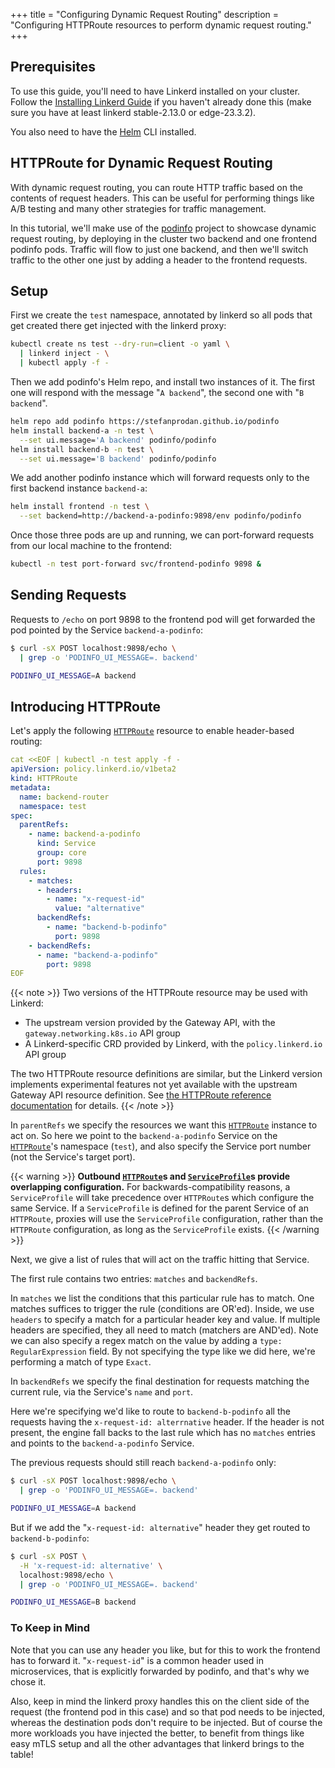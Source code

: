 +++
title = "Configuring Dynamic Request Routing"
description = "Configuring HTTPRoute resources to perform dynamic request routing."
+++

## Prerequisites

To use this guide, you'll need to have Linkerd installed on your cluster. Follow
the [Installing Linkerd Guide](../install/) if you haven't already done this
(make sure you have at least linkerd stable-2.13.0 or edge-23.3.2).

You also need to have the [Helm](https://helm.sh/docs/intro/quickstart/) CLI
installed.

## HTTPRoute for Dynamic Request Routing

With dynamic request routing, you can route HTTP traffic based on the contents
of request headers. This can be useful for performing things like A/B testing
and many other strategies for traffic management.

In this tutorial, we'll make use of the
[podinfo](https://github.com/stefanprodan/podinfo) project to showcase dynamic
request routing, by deploying in the cluster two backend and one frontend
podinfo pods. Traffic will flow to just one backend, and then we'll switch
traffic to the other one just by adding a header to the frontend requests.

## Setup

First we create the `test` namespace, annotated by linkerd so all pods that get
created there get injected with the linkerd proxy:

``` bash
kubectl create ns test --dry-run=client -o yaml \
  | linkerd inject - \
  | kubectl apply -f -
```

Then we add podinfo's Helm repo, and install two instances of it. The first one
will respond with the message "`A backend`", the second one with "`B backend`".

```bash
helm repo add podinfo https://stefanprodan.github.io/podinfo
helm install backend-a -n test \
  --set ui.message='A backend' podinfo/podinfo
helm install backend-b -n test \
  --set ui.message='B backend' podinfo/podinfo
```

We add another podinfo instance which will forward requests only to the first
backend instance `backend-a`:

```bash
helm install frontend -n test \
  --set backend=http://backend-a-podinfo:9898/env podinfo/podinfo
```

Once those three pods are up and running, we can port-forward requests from our
local machine to the frontend:

```bash
kubectl -n test port-forward svc/frontend-podinfo 9898 &
```

## Sending Requests

Requests to `/echo` on port 9898 to the frontend pod will get forwarded the pod
pointed by the Service `backend-a-podinfo`:

```bash
$ curl -sX POST localhost:9898/echo \
  | grep -o 'PODINFO_UI_MESSAGE=. backend'

PODINFO_UI_MESSAGE=A backend
```

## Introducing HTTPRoute

Let's apply the following [`HTTPRoute`] resource to enable header-based routing:

```yaml
cat <<EOF | kubectl -n test apply -f -
apiVersion: policy.linkerd.io/v1beta2
kind: HTTPRoute
metadata:
  name: backend-router
  namespace: test
spec:
  parentRefs:
    - name: backend-a-podinfo
      kind: Service
      group: core
      port: 9898
  rules:
    - matches:
      - headers:
        - name: "x-request-id"
          value: "alternative"
      backendRefs:
        - name: "backend-b-podinfo"
          port: 9898
    - backendRefs:
      - name: "backend-a-podinfo"
        port: 9898
EOF
```

{{< note >}}
Two versions of the HTTPRoute resource may be used with Linkerd:

- The upstream version provided by the Gateway API, with the
  `gateway.networking.k8s.io` API group
- A Linkerd-specific CRD provided by Linkerd, with the `policy.linkerd.io` API
  group

The two HTTPRoute resource definitions are similar, but the Linkerd version
implements experimental features not yet available with the upstream Gateway API
resource definition. See [the HTTPRoute reference
documentation](../../reference/httproute/#linkerd-and-gateway-api-httproutes)
for details.
{{< /note >}}

In `parentRefs` we specify the resources we want this [`HTTPRoute`] instance to
act on. So here we point to the `backend-a-podinfo` Service on the [`HTTPRoute`]'s
namespace (`test`), and also specify the Service port number (not the Service's
target port).

{{< warning >}}
**Outbound [`HTTPRoute`](../../features/httproute/)s and
[`ServiceProfile`](../../features/service-profiles/)s provide overlapping
configuration.** For backwards-compatibility reasons, a `ServiceProfile` will
take precedence over `HTTPRoute`s which configure the same Service. If a
`ServiceProfile` is defined for the parent Service of an `HTTPRoute`,
proxies will use the `ServiceProfile` configuration, rather than the
`HTTPRoute` configuration, as long as the `ServiceProfile` exists.
{{< /warning >}}

Next, we give a list of rules that will act on the traffic hitting that Service.

The first rule contains two entries: `matches` and `backendRefs`.

In `matches` we list the conditions that this particular rule has to match. One
matches suffices to trigger the rule (conditions are OR'ed). Inside, we use
`headers` to specify a match for a particular header key and value. If multiple
headers are specified, they all need to match (matchers are AND'ed). Note we can
also specify a regex match on the value by adding a `type: RegularExpression`
field. By not specifying the type like we did here, we're performing a match of
type `Exact`.

In `backendRefs` we specify the final destination for requests matching the
current rule, via the Service's `name` and `port`.

Here we're specifying we'd like to route to `backend-b-podinfo` all the requests
having the `x-request-id: alterrnative` header. If the header is not present,
the engine fall backs to the last rule which has no `matches` entries and points
to the `backend-a-podinfo` Service.

The previous requests should still reach `backend-a-podinfo` only:

```bash
$ curl -sX POST localhost:9898/echo \
  | grep -o 'PODINFO_UI_MESSAGE=. backend'

PODINFO_UI_MESSAGE=A backend
```

But if we add the "`x-request-id: alternative`" header they get routed to
`backend-b-podinfo`:

```bash
$ curl -sX POST \
  -H 'x-request-id: alternative' \
  localhost:9898/echo \
  | grep -o 'PODINFO_UI_MESSAGE=. backend'

PODINFO_UI_MESSAGE=B backend
```

### To Keep in Mind

Note that you can use any header you like, but for this to work the frontend has
to forward it. "`x-request-id`" is a common header used in microservices, that is
explicitly forwarded by podinfo, and that's why we chose it.

Also, keep in mind the linkerd proxy handles this on the client side of the
request (the frontend pod in this case) and so that pod needs to be injected,
whereas the destination pods don't require to be injected. But of course the
more workloads you have injected the better, to benefit from things like easy
mTLS setup and all the other advantages that linkerd brings to the table!

[`HTTPRoute`]: ../../features/httproute/
[`ServiceProfile`]: ../../features/ServiceProfile/
